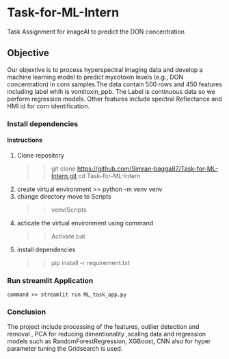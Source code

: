 # Task-for-ML-Intern
Task Assignment for imageAI to predict the DON concentration 

## Objective 
 Our objextive is to process hyperspectral imaging data and develop a machine learning model to predict mycotoxin levels (e.g., DON concentration) in corn samples.The data contain 500 rows and 450 features including label whih is vomitoxin_ppb. The Label is continuous data so we perform regression models. Other features include spectral Reflectance and HMI id for corn identification.

 ### Install dependencies
 #### Instructions
 1. Clone repository
    >> git clone https://github.com/Simran-bagga87/Task-for-ML-Intern.git
    >> cd Task-for-ML-Intern
  2. create virtual environment
    >> python -m venv venv
 3. change directory move to Scripts
    >> venv/Scripts
 4. acticate the virtual environment using command
     >> Activate.bat
 5. install dependencies
    >> pip install -r requirement.txt

### Run streamlit Application
    command >> streamlit run ML_task_app.py

### Conclusion
The project include processing of the features, outlier detection and removal , PCA for reducing dimentionality ,scaling data and regression models such as RandomForestRegression, XGBoost, CNN also for hyper parameter tuning the Gridsearch is used.

    

